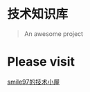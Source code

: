 # 技术知识库

> An awesome project

# Please visit  
[smile97的技术小屋](https://smile199705.github.io/base_docs/#/)
